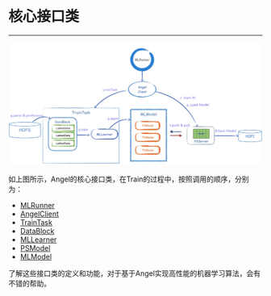 # 核心接口类

---

![](../img/angel_class_diagram.png)

如上图所示，Angel的核心接口类，在Train的过程中，按照调用的顺序，分别为：

* [MLRunner](MLRunner.md)
* [AngelClient](AngelClient.md)
* [TrainTask](Task.md)
* [DataBlock](DataBlock.md)
* [MLLearner](MLLearner.md)
* [PSModel](PSModel.md)
* [MLModel](MLModel.md)

了解这些接口类的定义和功能，对于基于Angel实现高性能的机器学习算法，会有不错的帮助。